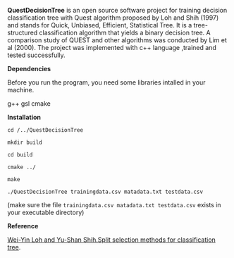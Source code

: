 **QuestDecisionTree** is an open source software project for training decision classification tree with Quest
algorithm proposed by Loh and Shih (1997) and stands for Quick, Unbiased, Efficient, Statistical Tree.
It is a tree-structured classification algorithm that yields a binary decision tree. A comparison study of QUEST
and other algorithms was conducted by Lim et al (2000).  The project was implemented with c++ language ,trained and 
tested successfully.

**Dependencies**

Before you run the program, you need some libraries intalled in your machine. 

g++
gsl 
cmake


**Installation**

`cd /../QuestDecisionTree`

`mkdir build`

`cd build`

`cmake ../`

`make`

`./QuestDecisionTree trainingdata.csv matadata.txt testdata.csv`

(make sure the file `trainingdata.csv matadata.txt testdata.csv` exists in your executable directory)

**Reference**

[Wei-Yin Loh and Yu-Shan Shih.Split selection methods for classification tree](http://web.cs.iastate.edu/~honavar/loh-split.pdf).
